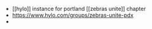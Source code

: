 - [[hylo]] instance for portland [[zebras unite]] chapter
- https://www.hylo.com/groups/zebras-unite-pdx
-